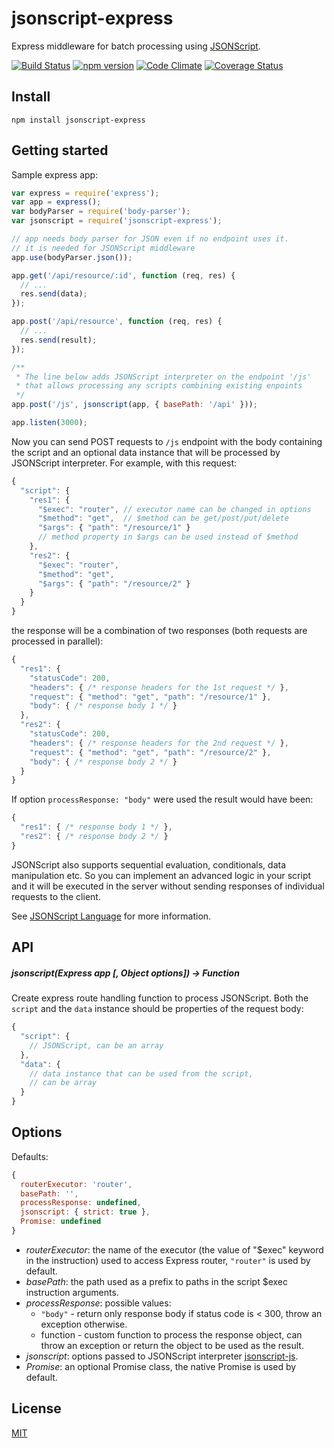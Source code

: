 # jsonscript-express

Express middleware for batch processing using [JSONScript](https://github.com/JSONScript/jsonscript).

[![Build Status](https://travis-ci.org/JSONScript/jsonscript-express.svg?branch=master)](https://travis-ci.org/JSONScript/jsonscript-express)
[![npm version](https://badge.fury.io/js/jsonscript-express.svg)](https://www.npmjs.com/package/jsonscript-express)
[![Code Climate](https://codeclimate.com/github/JSONScript/jsonscript-express/badges/gpa.svg)](https://codeclimate.com/github/JSONScript/jsonscript-express)
[![Coverage Status](https://coveralls.io/repos/github/JSONScript/jsonscript-express/badge.svg?branch=master)](https://coveralls.io/github/JSONScript/jsonscript-express?branch=master)


## Install

```
npm install jsonscript-express
```

## Getting started

Sample express app:

```JavaScript
var express = require('express');
var app = express();
var bodyParser = require('body-parser');
var jsonscript = require('jsonscript-express');

// app needs body parser for JSON even if no endpoint uses it.
// it is needed for JSONScript middleware
app.use(bodyParser.json());

app.get('/api/resource/:id', function (req, res) {
  // ...
  res.send(data);
});

app.post('/api/resource', function (req, res) {
  // ...
  res.send(result);
});

/**
 * The line below adds JSONScript interpreter on the endpoint '/js'
 * that allows processing any scripts combining existing enpoints
 */
app.post('/js', jsonscript(app, { basePath: '/api' }));

app.listen(3000);
```

Now you can send POST requests to `/js` endpoint with the body containing the script and an optional data instance that will be processed by JSONScript interpreter. For example, with this request:

```javascript
{
  "script": {
    "res1": {
      "$exec": "router", // executor name can be changed in options
      "$method": "get",  // $method can be get/post/put/delete
      "$args": { "path": "/resource/1" }
      // method property in $args can be used instead of $method
    },
    "res2": {
      "$exec": "router",
      "$method": "get",
      "$args": { "path": "/resource/2" }
    }
  }
}
```

the response will be a combination of two responses (both requests are processed in parallel):

```javascript
{
  "res1": {
    "statusCode": 200,
    "headers": { /* response headers for the 1st request */ },
    "request": { "method": "get", "path": "/resource/1" },
    "body": { /* response body 1 */ }
  },
  "res2": {
    "statusCode": 200,
    "headers": { /* response headers for the 2nd request */ },
    "request": { "method": "get", "path": "/resource/2" },
    "body": { /* response body 2 */ }
  }
}
```

If option `processResponse: "body"` were used the result would have been:

```javascript
{
  "res1": { /* response body 1 */ },
  "res2": { /* response body 2 */ }
}
```

JSONScript also supports sequential evaluation, conditionals, data manipulation etc. So you can implement an advanced logic in your script and it will be executed in the server without sending responses of individual requests to the client.

See [JSONScript Language](https://github.com/JSONScript/jsonscript/blob/master/LANGUAGE.md) for more information.


## API

##### jsonscript(Express app [, Object options]) -&gt; Function

Create express route handling function to process JSONScript. Both the `script` and the `data` instance should be properties of the request body:

```javascript
{
  "script": {
    // JSONScript, can be an array
  },
  "data": {
    // data instance that can be used from the script,
    // can be array
  }
}
```

## Options

Defaults:

```javascript
{
  routerExecutor: 'router',
  basePath: '',
  processResponse: undefined,
  jsonscript: { strict: true },
  Promise: undefined
}
```

- _routerExecutor_: the name of the executor (the value of "$exec" keyword in the instruction) used to access Express router, `"router"` is used by default.
- _basePath_: the path used as a prefix to paths in the script $exec instruction arguments.
- _processResponse_: possible values:
  - `"body"` - return only response body if status code is < 300, throw an exception otherwise.
  - function - custom function to process the response object, can throw an exception or return the object to be used as the result.
- _jsonscript_: options passed to JSONScript interpreter [jsonscript-js](https://github.com/JSONScript/jsonscript-js).
- _Promise_: an optional Promise class, the native Promise is used by default.


## License

[MIT](https://github.com/JSONScript/jsonscript-express/blob/master/LICENSE)
